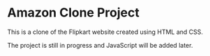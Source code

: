 # Amazon Clone Project

This is a clone of the Flipkart website created using HTML and CSS.

The project is still in progress and JavaScript will be added later.